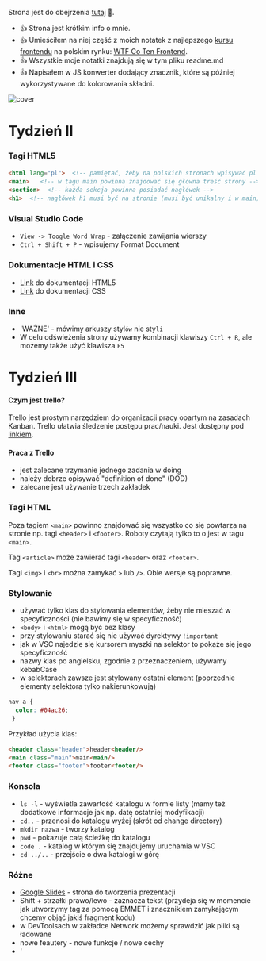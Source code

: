 Strona jest do obejrzenia [tutaj](https://tomaszdanczak.github.io/webpack-homepage-test/) 🚀. 
- 👍 Strona jest krótkim info o mnie. 
- 👍 Umieściłem na niej część z moich notatek z najlepszego [kursu frontendu](https://cotenfrontend.pl) na polskim rynku: [WTF Co Ten Frontend](https://cotenfrontend.pl). 
- 👍 Wszystkie moje notatki znajdują się w tym pliku readme.md
- 👍 Napisałem w JS konwerter dodający znacznik, które są później wykorzystywane do kolorowania składni. 

![cover](https://cotenfrontend.pl/img/cover.png)

# Tydzień II

### Tagi HTML5
```html
<html lang="pl">  <!-- pamiętać, żeby na polskich stronach wpisywać pl -->
<main>   <!-- w tagu main powinna znajdować się główna treść strony -->
<section>  <!-- każda sekcja powinna posiadać nagłówek -->
<h1>  <!-- nagłówek h1 musi być na stronie (musi być unikalny i w main) -->    
```
### Visual Studio Code
- `View -> Toogle Word Wrap` - załączenie zawijania wierszy
- `Ctrl + Shift + P` - wpisujemy Format Document
### Dokumentacje HTML i CSS
- [Link](https://www.w3.org/TR/html52/) do dokumentacji HTML5
- [Link](https://www.w3.org/TR/CSS/) do dokumentacji CSS
### Inne
- 'WAŻNE' - mówimy arkuszy styl`ów` nie sty`li`
- W celu odświeżenia strony używamy kombinacji klawiszy `Ctrl + R`, ale możemy także użyć klawisza `F5`

# Tydzień III

#### Czym jest trello?
Trello jest prostym narzędziem do organizacji pracy opartym na zasadach Kanban. Trello ułatwia śledzenie postępu prac/nauki. Jest dostępny pod [linkiem](https://trello.com/).
#### Praca z Trello
- jest zalecane trzymanie jednego zadania w doing
- należy dobrze opisywać "definition of done" (DOD)
- zalecane jest używanie trzech zakładek
### Tagi HTML
Poza tagiem `<main>` powinno znajdować się wszystko co się powtarza na stronie np. tagi `<header>` i `<footer>`. Roboty czytają tylko to o jest w tagu `<main>`.
  
Tag `<article>` może zawierać tagi `<header>` oraz `<footer>`.

Tagi `<img>` i `<br>` można zamykać `>` lub `/>`. Obie wersje są poprawne.
### Stylowanie
- używać tylko klas do stylowania elementów, żeby nie mieszać w specyficzności (nie bawimy się w specyficzność)
- `<body>` i `<html>` mogą być bez klasy
- przy stylowaniu starać się nie używać dyrektywy `!important`
- jak w VSC najedzie się kursorem myszki na selektor to pokaże się jego specyficzność
- nazwy klas po angielsku, zgodnie z przeznaczeniem, używamy kebabCase
- w selektorach zawsze jest stylowany ostatni element (poprzednie elementy selektora tylko nakierunkowują)
```css
nav a {
  color: #04ac26;
 }
 ```

Przykład użycia klas:
```html
<header class="header">header<header/>
<main class="main">main<main/>
<footer class="footer">footer<footer/>
```
### Konsola
- `ls -l` - wyświetla zawartość katalogu w formie listy (mamy też dodatkowe informacje jak np. datę ostatniej modyfikacji)
- `cd..` - przenosi do katalogu wyżej (skrót od change directory)
- `mkdir nazwa` - tworzy katalog
- `pwd` - pokazuje całą ścieżkę do katalogu
- `code .` - katalog w którym się znajdujemy uruchamia w VSC
- `cd ../..` - przejście o dwa katalogi w górę
### Różne
- [Google Slides](https://www.google.com/slides/about/) - strona do tworzenia prezentacji
- Shift + strzałki prawo/lewo - zaznacza tekst (przydeja się w momencie jak utworzymy tag za pomocą EMMET i znacznikiem zamykającym chcemy objąć jakiś fragment kodu)
- w DevToolsach w zakładce Network możemy sprawdzić jak pliki są ładowane
- nowe feautery - nowe funkcje / nowe cechy
- '<script src="main.js"><script/> - umieszczamy przed tagiem zamykającym `<body/>`
- 'console.log(`Nazywam się ${name} i mam ${age} lat`); - template stringi mogą być łamene - łamania sią odzwierciedlane w konsoli
- w tagu to samo słowo może być nazwą klasy i id: `<section class="features" id="features"><section/>`

# Tydzień IV
### Stylowanie
- dzięki `display: inline-block`, możemy nadać margines dolny i górny na element liniowy (np. strong)
- `min-height: 100vh` - nadaje elementowy wysokość conajmniej równą wysokości okna przeglądarki
- gdy element dostanie `position: fixed`, to jego szerokość jest "zjadana" (tak jakby był inline-block), trzeba dać mu 100 % szerokości , żeby nic się nie zmieniło. Pamiętać o tym, gdy zmieniamy `<nav>` na fixed (gdy robimy przyklejoną nawigację)
- `position: sticky;` - podobny do fixed, ale element przykleja się do góry strony dopiero jak o nią uderzy (wcześniej normalnie się przewija). Jeszcze nie wszędzie wspierana
- `line-height` - używać, żeby poprawić czytelność wierszy
- sposób na responsywny obrazek:
  ```css
     .image {
          width: 100%;
          max-width: 100px;
          display: block;
     
     }
  ```
 - **floaty** używamy tylko do opływania np. obrazków 
    + gdy jest problem z wychodzeniem elementu opływanego to dać `overflow=hidden`
    + gdy jest problem z podchodzeniem treści do góry to dać `clear: both`
### Przewijanie na górę strony
```html
<header id="top">
  .
  .
  .
<footer>
  <a href="#top" class="top">na górę<a/>
<footer/>
```
```css
  .top {
    position: fixed;
    bottom: 10px;
    left: 10px;
  }
```
### Różne
- używać `block__element--js` dla elementów z którymi robimy coś w js
- nie uczyć się na zapas
- jeżeli przez półgodziny nie umie się czegość zrobić to pytać
- jeżeli jest problem z projektem, to rozpisać go na jaknajmniejsze kawałkii próbować je rozwiązać (z rozwiązanych kawałków skłądać całe rozwiązanie)
- jeżeli nie ma się pomysłu na projekt to znaleźć jakąś organizację pozarządową w mieście i im zrobić oraz rozwijać stronę
- gitlens - rozszerzenie do VSC
- `Ctrl + Alt + F` - zamiana tekstu w VSC - używać jeżeli chcemy np. dodać tę samą klasę do wszystkich akapitów
- `Ctrl + C` - kasuje ostatnie polecenie bez jego wykonywania (w konsoli)

# Tydzień V
### JavaScript
- operator warunkowy
  ```javascript
     (zmienna1 > zmienna2) ? console.log('true'):console.log('false');
     //-----------------------------
     const amIOld = (age > 70) ? "yes":"no";
     
     console.log(amIOld);
  ```
- funkcja strzałkowa
  ```javascript
    const calculateFat = (x) => {
    
    {
    //-----------------------------
    const calculateFat = x => {
    
    {
  ```
- funkcja podmieniająca kontent w elemencie (przyjmuje referencje do elementu i nowy kontent)
  ```javascript
    function createContent(querySelectorContent, content) {
    const element = document.querySelector(querySelectorContent);
    element.innerHTML = content;
    }
    
    createContent('.week-summary__description--js", "Witaj Świecie");
  ```
- zwykła deklaracja funkcji i arrow function
  ```javascript
    function greetOld(age, firstName) {
      console.log(
        `Witaj Drogi Odwiedzający, nazywam się $(firstName) i mam $(age) lata.`
        );
    }
    // Arrow Function
    const greet = (age, firstName) => {
      console.log(
        `Witaj Drogi Odwiedzający, nazywam się $(firstName) i mam $(age) lata.`
        );
    }
  ```
### JavaScript - obiekty
- Obiekt z właściwościami prostymi, metodami   obiektem zagnieżdżonym
```javascript
  const deathStar = {
    diameter: 120000,
    fire: (target) => {
      console.log('${target} destroy`}
    },
    isOperating: true,
    name: "Death Star",
    levels: 357,
    population: 1000,
    isLightOn: true,
    commander: {
      name: "Darth Vader",
      age: 44
    }
  }
```
+ odwołanie się do właściwości obiektu
```javascript
  console.log(deathStar.name)
```
+ wywołanie metody z parametrami
```javascript
  deathStar.fire('Rebel ship');
```
+ odwołanie się do właściwości zagnieżdżonego obiektu (notacja dot)
 ```javascript
  console.log(deathStar.commander.name)
```
+ odwołanie się do właściwości obiektu (notacja bracket)
 ```javascript
  const myProperty = name;
  
  console.log(deathStar[myProperty])
```
+ przypadek, kiedy jest konieczne użycie notacji bracket a dot by się nie sprawdziło:
+ odwołanie się do właściwości zagnieżdżonego obiektu (notacja dot)
 ```javascript
  const showMeProperty = (myProperty) => {
    console.log(deathStar[myProperty]);
  }
  
  showMeProperty('levels')
```

### Stylowanie
- Tabelą dobrze jest nadać szerokość 100% (domyślnie się nie rozszerzają)
### Różne
- przy goooglowaniu rzeczy najlepiej zaznaczyć zakres do roku wstecz (we frontendzie wiedza szybko się dezaktualizuje)
- używać normalize.css oraz
```css
  *,
  *::after,
  *::before {
    margin: 0;
    padding: 0;
    box-sizing: inherit;
  }

  html {
    // This defines what 1rem is
    font-size: 62.5%; //1rem = 10px; 10px/16px = 62.5%
  }

  body {
    box-sizing: border-box;
    }
  }
```
- wywołanie `console.log(console)` wyświetli w konsoli wszystkie metody i właściwości

  <img src="gh/consolelog.png" width="50%">
  
- sprawdzenie, które rzeczy są pobierane z cache (można wyłączyć cache - `disable cache`). `Ctrl + F5` - twarde odświeżenie (wszystko pobiera na nowo)

  <img src="gh/disable cache.PNG" width="50%">
  
- gdy utknie się z kodem, porozmawiać z kaczuszką :)

  <img src="gh/duck.PNG" width="30%">

# Tydzień 6

### JavaScript

- #### Switch
```javascript
const myNumber = {name: 'maciek'};

switch(myNumber) {
  case 7: 
    console.log('jestem siódemką');
    break;
  case 9:
    console.log('jestem dziewiątką');
    break;
  default:
    console.log('jestem czymś innym');
}
```
- #### Operator warunkowy zamiast if else
```javascript
  if(32 > 30) {
    console.log("to prawda");
  } else {
    console.log("to nieprawda");
  }
  
  (32 > 30) ? console.log("to prawda") : console.log("to nieprawda");
  
  const result = (32 > 30) ? console.log("to prawda") : console.log("to nieprawda");
```
### Formularze
- #### Formularze: form, input, label
    + według specyfikacji tagi label i input powinny być zamknięte
    ```html
      <p>
        <label for="firstName">Your name:<label/>
        <input id="firstName" name="firstName">
      <p/>
    ```
    + można opakować input w label, albo można nie używać opakowania i użyć atrybutu for (lepsze to pierwsze rozwiązaniem bo łatwiej stylować)
  ```html
    <main>
      <h1>Forms playground<h1/>
      <form>
        <p>
          <label for="firstName">Your name:</label>
          <input id="firstName" name="firstName">
        <p/>
        <p>
          <label>Your last name:
            <input id="lastName" name="lastName">
          </label>
        <p/>
      <form/>
    <main/>
  ```
    + `value` - domyślna uzupełniona wartość inputa, `placeholder` - tekst podpowiedzi
    ```html
      <p>
        <label for="firstName">Your name:<label/>
        <input type="text" value="Maciek" placeholder="Wpisz swoje imię" id="firstName" name="firstName">
      <p/>
    ```
    + stylowanie formularzy według BEM
    ```html
      <form class="form">
        <label for="firstName">Your name:<label/>
        <input class="form__input" type="text" value="Maciek" placeholder="Wpisz swoje imię" id="firstName" name="firstName">
      <form/>
    ```
    ```css
      .form {

      }

      &__input {
        display: block;
        width: 100%;
      }
    ```
- #### Formularze: fieldset, radio, checkbox
   - Element `fieldset` grupuje kontrolki o podobnym przeznaczeniu. Element `legend` zawiera objaśnienie przeznaczenia grupy kontrolek.
   ```html
    <fieldset>
      <legend>Address</legend>
      
      <p>
        <label>Street name:
          <input
             class="form__item"
             id="streetName"
             placeholder="Please enter street name"
             name="streetName"
             />
        </label>
      </p>  
    </fieldset>
    ```
    <img src="gh/fieldset.PNG" width="40%">
    
    - Element `radio` pozwala wybierać jeden element z grupy możliwych opcji

      ```html
        <fieldset>
          <legend>Favourite icecream flavour</legend>
          <p>
              <label><input name="iceCream" type="radio" value="chocolate">Chocolate</label?
          </p>
          <p>
              <label><input name="iceCream" type="radio" value="lemon">Lemon</label?
          </p>
          <p>
              <label><input name="iceCream" type="radio" value="strawberry">Strawberry</label?
          </p>
        </fieldset>
      ```
    <img src="gh/radio.PNG" width="40%">
 #### Formularze: number, range, tel, email, password 
 -  Range - element będący graficznym interfejsem do wprowadzania danych
    ```html
      <input type="range" min="0" max="100" step="5">
    ```
    Sposób na podejrzenie wartości range:
    ```html
      <input
        class="form__item range--js"
        id="range"
        name="range"
        type="range"
        min="0"
        max="100"
        step="20"
      />
    ```
    ```javascript
    const myRange = document.querySelector('.range--js');
    
    myRange.value;
    ```
      
 ### CSS Grid
 
 #### Definiowanie siatki (właściwośi rodzica)
 - `grid-template-columns` - definiuje ilość i rozmiar kolumn
 - `grid-template-rows` - definiuje ilość i rozmiar wierszy
 - `grid-gap` - definiuje odstępy
 #### Funkcje przydatne przy definiowaniu siatki
 - `repeat()`
 - `minmax()`
 - `1fr`
 #### Rozmieszczenie elementów w siatce (pierwszy sposób)
  ```css
    .main {
      display: grid;
      grid-template-areas: "header header"
                           "article aside"
                           "footer footer";
    }
    
    .header {
      grid-area: header;
    }
  ```
  #### Rozmieszczenie elementów w siatce (drugi sposób)

  ```css
    .header {
      background: hotpink;
      grid-column-start: 2;
      grid-column-end: 4;
      grid-row-start: 1;
      grid-row-end: 3;
    }
  ```
  
 ### Media Queries
   - Mediaqueries muszą być definiowane po podstawowych stylach (mediaqueries nie zwiększają specyficzności)
    
      ```css
        @media screen and (max-width: 600px) {
          body {

          }
        }
      ```
      
   - Chowanie elementu
      ```css
        @media screen and (min-width: 768px) {
          .mobile {
            display: none;
          }
        }
      ```
 ### Eventy
 
  - Elementowi z którym chcemy pracować w JavaScripcie dodać klasę z modyfikatorem `--js`
    ```html
      <button class="action--js">Zmień nagłówek</button>
    ```
  - Pobranie referencji do elementu, wywołane funkcji po zdarzeniu click
    ```javascript
      const myClick = () => {
        console.log('kliknąłeś');
      }
      
      const button = documen.querySelector(".action--js");
      
      button.addEventListener('click', myClick);
    ```
  - Odniesienie się do klikniętego elementu
      ```javascript
      button.addEventListener('click', e=> {
        console.log(e.target);
      });
      ```
### Hamburger menu
### Różne
 - Domyślne style elementów są zależne od systemowych (ikonki są upodobnione do systemowych)
 - Można domyślnie zaznczyć element formularza, poprzez dodanie atrybutu `checked`. Atrybut może mieć wartość (`checked=checked`), ale nie musi
 - `display: block` na label spowoduje, że labele będą nad elementami, które opisują
 - Atrybut `required` nakazuje przeglądarce przeprowadzenie walidacji formularza
 - CSS Grid najlepiej się sprawdza do budowania całych layoutów
 - Flexbox sprawdza się dobrze do pozycjonowania, centrowania elementów wewnątrz innych elementów. Nie używać flexboxa do budowania całych layoutów.
 - `button` - powinien być używany do interakcji na stronie
 - `a` - powinien być używany do nawigacji

# Tydzień VII
 ### Node
 #### Pierwsze kroki
 - Uruchomienie skryptu w node. Należy wejść w konsoli w katalog ze skryptem, a następnie uruchomić
   ```console
    node skrypt.js
   ```
 - Tworzenie pliku package.json. Należy w konsoli wpisać (opcja -y domyślnie uzupełnia)
    ```console
    npm init -y
   ```
    co utworzy
    ```console
     {
      "name": "playground",
      "version": "1.0.0",
      "descripton": "",
      "main": "script.js",
      "scripts": "echo \"Error: no test specified\" &&
     }
    ```
  - Dodanie paczki do projektu
    ```console
     npm install <nazwa_paczki> --save
     npm install <nazwa_paczki> --save-dev
     
     npm install --save normalize.css
    ```
  - Odtworzenie katalogu node_modules
    ```console
      npm install
    ```
### Praca z node-sass
1. Instalacja pakietu
    ```console
    npm install node-sass
    ```
1. Zamiana scss na css
    ```console
    npx node-sass main.scss main.css
    ```
1. Dodanie automatyzacji (śledzenie zmian w plikach scss)
    ```console
    npx node-sass -w main.scss main.css
    ```
1. Dodanie skryptu

1. Wywołanie skryptu
    ```console
    npm run sass
    ```
1. Zmodyfikowanie skryptu (organizacja plików scss i css w katalogach)
    ```console
    "scripts": {
      "sass": "npx node-sass -w scss/msin.scss main.css",
      "test": "echo\"Error: no test specified\" && exit1"
      },
    }
    ```
### Różne
- plik `.gitignore` zawiera nazwy ignorowanych plików i katalogów (np. node_modules)
   
 ```html
    <main>main</main>
    <main class="main">main</main>
```

# Tydzień VIII

### Import CSS/SCSS
#### SCSS
```scss
@import "abstracts/variables";
```
#### CDN
```scss
@import "https://cdnjs.cloudflare.com/ajax/libs/normalize/8.0.1/normalize.min.css";
```
### Import / Export JS
Są dwie najpopularniejsze koncepcje modułów: CommonJS oraz ES6 Modules

#### ES6 Modules (proste użycie)
- HTML:
	```html
	<script src="main.js" type="module"></script>
	```
- JS Export (hello.js)
	```javascript
	export const hello = name => {
	    return `Cześć ${name}`;
	}
	```
- JS Import (main.js)
	```javascript
	import {hello} from './hello.js';

	console.log(hello('Tomek'));
	```
#### ES6 Modules (export domyślny)
Export domyślny pozwala na dowolne nazywanie rzeczy które importujemy. Nazwy importu nie podajemy w nawiasach sześciennych. Dzięki exportowi domyślnemu nie musimy się martwić o konflikty w nazwach. 

- Export (tomek.js)
	```javascript
	const tomek = {
	    name: 'Tomek',
	    age: 20
	}
	export default tomek;
	```
- Import (main.js)
	```javascript
	import human from './tomek.js';

	console.log(human);
	```

### WTF Webpack StarterKit - pierwsze uruchomienie

#### Workflow
- Tworzymy Repozytorium na GitHubie: [StarterKit](https://github.com/maciejkorsan/wtf-webpack-starter/generate)
- Klunujemy repozytorium na dysk (uruchamiamy komemndę klonowania będąc w katalogu dev) (git clone adres_do_repozytorium)
- Wchodzimy do katalogu z repozytorium (cd nazwa_repozytorium)
- Instalujemy zależności (npm install)
- Kroki wykonywane też przy każdym kolejnym uruchomieniu 
	- Uruchamiamy edytor (code .)
	- Uruchamiamy Server Webpack (npm run start)
	- Strona dostępna pod adresem: http://localhost:8080/

#### Budowa Webpacka
- W katalogu src znajdują się pliki na których pracujemy:

  <img src="gh/8/webpack-hierarchy.PNG" width="20%">
  
	- assets
	- js
	- pages (w którym znajduje się index.html). W pliku index.html nie ma znacznika link do stylów oraz script do stylów. Ścieżki podajemy względem plików źródłowych a nie serwerowych.
	- scss
- W pliku package.json mamy skonfigurowane trzy skrypty:
	- start (uruchamia serwer w trybie developerskim)
	- build (tworzy katalog wynikowy)
	- publish
### WTF Webpack StarterKit – dodawanie nowych plików, sourcemapy

#### Dodawanie pliku HTML:

- Dodawanie pliku do katalogu pages: 

  <img src="gh/8/webpack-new-file.PNG" width="40%">
  
- Dodanie wpisu do pliku webpack.common.js. Tworzenie nowej instancji wtryczki do HTML. Po dodaniu wpisu trzeba zrestartować serwer. 

	<img src="gh/8/webpack-common-js.PNG" width="100%">

#### Dodawanie pliku JS:
- Plik tworzymy w katalogu src/js. 

  <img src="gh/8/webpack-new-file-js.PNG" width="100%">

- Dodajemy wpis do tablicy (patrz wyżej)

#### Dodawanie styli
- Import styli w pliku index.js 

	<img src="gh/8/import-css-file.PNG" width="100%">
- normalize możemy zainstalować przez npm i zaimportować w pliku ze stylami w następujący sposób:

	```css
	@import "~normalize.css";
	```

### WTF Webpack StarterKit - budowanie projektu i publikacja
- budowanie projektu (utworzenie katalogu dist). Zawartość katalogu dist publikujemy na serwerze.
```console
npm run build
```
- wszystko co znajduje się w katalogu public jest kopiowane bezpośrednio do katalogu dist
- opublikowanie strony na GitHubie za pomocą gh-pages (*tworzy noby branch gh-pages*)
```console
npm run deploy
```
### Custom Properties (zmienne CSS)
#### Definiowanie zmiennych	
```css
:root {
  --small-padding: 8px;
}
```
#### Użycie wartości zmiennej
```css
h1 {
  padding: var(--small-padding);
}
```

# Tydzień IX

### Użycie biblioteki moment w projekcie (homework)

#### Instalacja i przykład użycia
- instalacja biblioteki

	```console
	npm install moment
	```
- import biblioteki w pliku JS
	```javascript
	import moment from 'moment';
	```
- Użycie jakiejś funkcji z bibioteki

	```javascript
	console.log(moment().startOf('day').fromNow());
	```
- [Link](https://momentjs.com/) do dokumentacji biblioteki Moment JS

#### Wstrzyknięcie rezultatu uzyskanego z Moment JS do HTML

HTML:

```html
<p>Od początku dnia minęło:<span class="time--js"></span></p>
```

JS:
```javascript
const timePlaceholder = document.querySelector('.time--js');

timePlaceholder.innerHTML = moment().startOf('day').fromNow();
```

### Dark Mode (homework)

- przykładowa strona z buttonem zmieniającym tryb

	```html
	<main>
	  <h1>Cześć</h1>
	  <p>Lorem ipsum dolor sit amet consectetur, adipisicing elit. Aliquid totam eos, ab sed accusamus laborum facilis neque nihil distinctio officiis dolore nostrum quidem magni laudantium enim repellat nemo praesentium saepe.</p>
	  <button class="mode--js">Zmień tryb</button>
	</main>
	```

- definicja Custom Properties (zmiennych CSS) i przypisanie ich do tła strony i koloru tekstu
	```css
	:root {
	  --background-color: #fefefe;
	  --text-color: #333333;
	}

	body {
	  background: var(--background-color);
	  color: var(--text-color);
	}
	```
- logika Java Script:
	```javascript
	let isDark = false;

	const switchModes = document.querySelector('.mode--js');

	switchModes.addEventListener('click', ()=>{
	  if(isDark) {
	    document.documentElement.style.setProperty('--background-color', '#fefefe');
	    document.documentElement.style.setProperty('--text-color', '#333333');

	    isDark = false;
	  } else {
	    document.documentElement.style.setProperty('--background-color', '#333333');
	    document.documentElement.style.setProperty('--text-color', '#fefefe');

	    isDark = true;
	  }
	})
	```
### Google fonts
- należy wybrać Latin Extended i wpisać zażółć gęślą jaźń żeby łatwo było można odfiltrować tylko te fonty które posiadają wszystkie polskie diakrytyczne znaki

- czcionkę dołączamy do projektu za pomocą import albo link:

	```html
	<style>
	@import url('https://fonts.googleapis.com/css2?family=Lato:ital,wght@0,100;0,400;1,700&display=swap');
	</style>

	<link href="https://fonts.googleapis.com/css2?family=Lato:ital,wght@0,100;0,400;1,700&display=swap" rel="stylesheet">
	```
- użycie czcionki:

	```css
	font-family: 'Lato', sans-serif;
	```
### GIT: branche

- wypisanie gałęzi:
	```console
	git branch
	```
- utworzenie gałęzi:
	```console
	git branch nazwa_gałęzi
	```
- przejście na gałąź:
	```console
	git branch nazwa_gałęzi
	```
- utworzenie gałęzi od razu z przejściem na nią:
	```console
	git branch -b nazwa_gałęzi
	```
- wypchnięcie brancha na GitHuba (użyć git push i skopiować podpowiedź)
	```console
	git push
	git push --set-upstream origin nazwa_brancha
	```
- mergowanie do mastera (trzeba przejść na master)
	```console
	git checkout master
	git branch -b nazwa_gałęzi
	```
- usunięcie gałęzi:
	```console
	git branch -d nazwa_gałęzi
	```

### MARKDOWN
- dodanie odnośnika
	```console
	[nazwa](adres)
	```
- dodanie grafik. W projekcie założyć katalog gh i w nim umieszczać grafiki używane w README.md
	```console
	![Alt obrazka](gh/nazwa_obrazka.png)
	```
Kwafratowe przed okrągłymi. K przed O. KO
- `Wyróżnienie fragmentu tekstu`
	```console
	`tekst`
	```
- *pochylenie tekstu*
	```console
	*tekst*
	```
- **pogrubienie tekstu**
	```console
	**tekst**
	```
- ***pochylenie i pogrubienie tekstu***
	```console
	***tekst***
	```
- żeby zobaczyć podgląd zmian w README.md na GitHubie należy kliknąć zakładkę Preview changes

### JS: Tablice
#### Dodawanie / usuwanie elementów do/z tablicy
- dodanie elementu na końcu
	```javascript
	myArray.push()
	```
- usunięcie elementu z końca
	```javascript
	myArray.pop()
	```
- dodanie elementu na początku
	```javascript
	myArray.unshift()
	```
- usnięcie elementu z końca
	```javascript
	myArray.shift()
	```
- szukanie indeksu elementu
	```javascript
	myArray.indexOf('elem');
	```
- sprawdzanie czy element występuje w tablicy (uważać bo index 0 jest konwertowany na false, a element nieznaleziony -1 na true):
	```javascript
	if(myArray.indexOf('tekst')>=0) {
	  console.log('mam ten element');
	} else {
	  console.log('nie mam elementu :(')
	}
	```
Dwie metody łatwe do pomylenia. Nazwy różnią się tylko małą literą p.

- usuwanie elementów od danej pozycji (metoda działa na indeksie i zakresie). Metoda `zwraca i usuwa !!!` elementy.
	```javascript
	myArray.splice(1,2)
	```
- pobranie n elementów od danej pozycji (metoda działa na indeksach). Metoda tylko `zwraca !!!` elementy.
	```javascript
	const newArray = myArray.slice(2,4)
	```
	
#### Stringi
Stringi zachowują się bardzo podobnie do tablic 
```javascript
const myString = 'Tomek';

console.log(myString[5]);
console.log(myString.length);
```


### JS: Pętle

#### FOR

Warunkien najczęściej jest wyrażenie ze znakiem mniejszości (mniejsze od jakiejś długości)

```javascript
for(let i = 0; i < 3; i++) {
  console.log('i` +  `wykoananie pętli');
}
```

#### Pętla FOR i tablice

```javascript
const myArray = ['apple','peach', 'plum'];

for(let i = 0; i < myArray.length; i ++) {
 console.log('Pod indeksem ' + i + 'jest element ' + myArray[i])
}
```

#### WHILE

```javascript
let myNumber = 0;

while(myNumber < 10) {
  console.log('hello');
  
  myNumber++;
}
```
#### DO WHILE

```javascript
let n = 9;

do {
  console.log(n);
  n = n + 3;
} while(n < 9);

console.log(n);
```

#### FOR IN (własność in obiekt)

```javascript
const tomek = {
  name: 'tomek',
  age: 20
}

for( let myProperty in tomek) {
  console.log(myProperty);
  console.log(tomek[myProperty]);
}
```

#### FOR OF (element of tablica)

```javascript
const myArray = ['a', 'b', 'c'];

for(let element of myArray) {
  console.log(element);
}
```

### JS: Przechowywanie danych

Wartości Cookies, Local Storage i Session Storage możemy podejrzeć w zakładce Applicatin (devtools -> Application):
(screen)

#### Cookie (są już przestarzałe)

- wyświetlenie ciasteczek
	```javascript
	  console.log(document.cookie);
	```
- ustawienie ciasteczek
	```javascript
	document.cookie = 'name = tomek';
	```
#### Local Storage (żyje do ręcznego wyczyszczenia)

- ustawienei wartości
	```javascript
	localStorage.setItem('human', 'tomek');
	```
- pogranie wartości
	```javascript
	console.log(localStorage.getItem('human'));
	```
- usunięcie wpisu
	```javascript
	localStorage.removeItem('human');
	```
- zapisanie w Local Storage obiektu
	```javascript
	localStorage.setItem('nowyKlucz', JSON.stringify({name: 'tomek'}));
	```
- odczytanie JSON
	```javascript
	const myResult = localStorage.getItem('nowyKlucz');
	
	const myNewObject = JSON.parse(myResult));
	
	myNewObject.newProperty = 'hi';
	
	
	```
#### Session Storage (żyje do zamknięcia zakładki przeglądarki)

Session Storage używamy tak samo jak Local Storege. W wywoładniu używamy sessionStorage.

#### Podstawowy Flow aplikacji korzystającej z Local Storage
HTML
```html
<input class="entry--js">
<button class="action--js">Zapisz</button>
```

JS
```javascript
const entry = localStorage.getItem('entry');
let result = '';

if (entry) {
result = entry;
}

const entryInput = document.querySelector('.entry--js')
entryInput.value = result;

const button = document.querySelector('.action--js')

button.addEventListener('click', ()=> {
localStorage.setItem('entry', entryInput.value)
})

```

# Tydzień X
 ### SVG
 #### Dodawanie svg
 - grafikę w formacie svg możemy dodać do strony za pomocą znacznika <img>:
   ```html
    <img src="plik.svg" alt="logo">
   ```
  - możemy ją także dodać za pomocą znacznika <svg>:
    ```html
    <svg width="100" height="100">
	   <circle cx="50" cy="50" r="40" stroke="green" stroke-width="4" fill="yellow" />
	   Sorry, your browser does not support inline SVG.
    </svg>
    ```
  #### Dodawanie stylowanie dzięki dodaniu klasy
  Dzięki dodaniu grafiki svg znacznikiem svg można dodać klasę do elementów i stylować jak inne elementy html 
  ```html
    <svg width="100" height="100">
      <circle class="element" cx="50" cy="50" r="40" stroke="green" stroke-width="4" fill="yellow" />
      Sorry, your browser does not support inline SVG.
    </svg>
   ```
	
   ```css
	.element {
  		opacity: .5;
  		transition: opacity .3s ease-in;
	}

	.element:hover {
  		opacity: 1;
	}
   ```
#### Animacja grafiki SVG
```css
@keyframes show {
  from {
    opacity: .3;
  }
  to {
    opacity: 1;
  }
}

.animate {
  animation: show .5s ease-in infinite alternate;
}		
```
```html
<svg width="100" height="100">
   <circle class="animate" cx="50" cy="50" r="40" stroke="green" stroke-width="4" fill="yellow" />
   Sorry, your browser does not support inline SVG.
</svg>
```
### Head & OpenGraph
- Brak pozwolenia na powiększanie strony
```html
<meta name="viewport" content="width=device-width, initial-scale=1.0" />
```
- własność description
```html
  <meta name="description" content="My og description of my website">
```
- Open Graph - protokuł opisujący stronę za pomocą tagów meta
```html
   <!-- Title -->
   <meta property="og:title" content="My og title" />
   <!-- OPTIONAL description. 2-4 sentences. -->
   <meta property="og:description" content="My og description of my website" />
   <!-- full url with http(s) ie. https://tomaszdanczak.github.io/webpack-homepage-test/ -->
   <meta property="og:url" content="https://tomaszdanczak.github.io/webpack-homepage-test/" />
   <!-- full url to the image with http(s) ie. https. Facebook suggests at least 1200 x 630. -->
   <meta property="og:image" content="" />
```
#### Różne
- plik favicon.ico umieszczamy w głównym katalogu. Nie trzeba definiować w kodzie odwołania do niego..
- przydatna strona do tworzenia grafik: [www.canva.com](www.canva.com)
- sprawdzanie opisów OG: [www.debug.iframely.com](www.debug.iframely.com)
### WAI, WCAG, A11y, ARIA
- WCAG [https://www.w3.org/WAI/WCAG21/quickref](https://www.w3.org/WAI/WCAG21/quickref)
- A11y [https://www.a11yproject.com](https://www.a11yproject.com)
- Widzialni [https://www.widzialni.pl](https://www.widzialni.pl)

Tworzenie stron (kilka rad odnośnie dostępności)
- Pisz semantycznie
- Trzymamy kontrast
- Dobrze dobieramy kolory
- Unikamy autoplay
- Nie ograniczaj rzeczy czasowo
- Nie usuwaj :focus
- Używaj alt (i kończ opisy kropką!)
- ARIA - dodaje np. opisy pól formularzy, gdy nie mamy label (własność pomaga, gdy korzystamy z aplikacji wspomagających)
### PWA
Należy dołożyć dwa pliki
- manifest.json

### Hydrapp
#### Hydrapp - workflow
1. sds
2. fdfd

# Tydzień XI
### JS: destrukturyzacja i spread operator
#### Destrukturyzacja
- Destrukturyzacja obiektu:
	```javascript
	const person = {name: 'tomek', age: 20}

	console.log(person.name)

	const {name, age} = person; 

	console.log(name);

	person.name = "kamil";

	console.log(name);   // tomek
	console.log(person.name);   // kamil
	```
- Destrukturyzacja tablicy:
	```javascript
	const food =['apple','kiwi','orange'];

	console.log(food);

	const [first, second] = food;

	console.log(first);
	```
#### Spread operator
- Spreaad operator na obiektach (operator "rozsmarowuje" obiekt):
	```javascript
	const person = {
	  name: 'tomek',
	  age: 20
	}

	const address = {
	  city: 'Łowicz',
	  country: 'Poland'
	}

	console.log(person);
	console.log(address);

	const personWithAddress = {
	  ...person,
	  ...address
	}

	console.log(personWithAddress);
	```
- Spread operator na tablicach:
	```javascript
	const fruits = ['apple','kiwi','orange'];
	const drinks = ['water','juice','beer'];

	console.log(fruits);
	console.log(drinks);

	const fruidsAndDrinks = ["banana", ...fruits, "plum", ...drinks, "milk"];
	console.log(fruidsAndDrinks);
	```
### API - POSTMAN

Link do pobrania [POSTMANA](https://www.postman.com/downloads/).

#### Użycie API Githuba
- Dostęp do API:
- Wyświetlenie publicznych repozytoriów użytkownika:
- Użycie zapytania w POSTMAN
- Dodanie parametrów do zapytania:

### JS: Fetch API

#### PROMISE - szablon (console.log może się wywołać przed promisem, działa asynhronicznie)
```javascript
something()
  .then((response)=> {
  // do something
  }).catch((error)=> {
  // 
  })
  
console.log("test")

```
	
#### FETCH - szablon	
```javascript
fetch("https://api.github.com/users/tomaszdanczak/repos")
.then(resp => resp.json())
.then(resp => {
  // w resp mamy jsona z odpowiedzią
  console.log(resp);
})
.catch(error => {
  console.log(error)
})

```

#### Praktyczne użycie FETCH

Javascript:
```javascript
fetch("https://api.github.com/users/tomaszdanczak/repos")
.then(resp => resp.json())
.then(resp => {
  // w resp mamy jsona z odpowiedzią
  for (let repo of resp) {
    const {name, html_url} = repo;
    const repositoryList = document.querySelector('.list--js');
    const myTemplate = `<li>
${name} <a href="${html_url}" title="link do repozytorium ${name} na githubie">link do githuba</a>
</li>`;
    repositoryList.innerHTML += myTemplate;
    }
})
.catch(error => {
  console.log('nie udało się pobrać');
})
```

Html:
```html
<main>
  <h1>Moje repozytoria</h1>
  <ul class="list--js">
    
  </ul>
</main>
```

# Tydzień XII
### Multimedia
#### Audio:
```html
<audio src="https://file-examples.com/wp-content/uploads/2017/11/file_example_MP3_700KB.mp3" controls></audio>
```
#### Video (używać MP4)
```html
<video src="https://download.blender.org/peach/bigbuckbunny_movies/BigBuckBunny_320x180.mp4" controls></video>
```

#### Sterowanie audio i video za pomocą JavaScriptu (simple player):
HTML:
```html
<video  class="video video--js" src="https://download.blender.org/peach/bigbuckbunny_movies/BigBuckBunny_320x180.mp4" controls></video>
  
<button class="play play--js">play</button>
<button class="pause pause--js">pause</button>
<button class="stop stop--js">stop</button>
```
JavaScript:
```javascript
const video = document.querySelector(".video--js");
const playButton = document.querySelector(".play--js");
const pauseButton = document.querySelector(".pause--js");
const stopButton = document.querySelector(".stop--js");

playButton.addEventListener("click", e=>{
  video.play();
})

pauseButton.addEventListener("click", e=>{
  video.pause();
})

stopButton.addEventListener("click", e=>{
  video.pause();
  video.currentTime = 0;
})
```
#### Youtube
```html
<iframe width="560" height="315" src="https://www.youtube.com/embed/oWHaDSeIY7M" frameborder="0" allow="accelerometer; autoplay; encrypted-media; gyroscope; picture-in-picture" allowfullscreen></iframe>
```

### Frameworki CSS
#### [Bootstrap](https://getbootstrap.com/)
- [Grid Example](https://getbootstrap.com/docs/4.5/examples/grid/#containers)
- [Forms](https://getbootstrap.com/docs/4.5/components/forms/)
- Starter template:
	```html
	<!doctype html>
	<html lang="en">
	  <head>
	    <!-- Required meta tags -->
	    <meta charset="utf-8">
	    <meta name="viewport" content="width=device-width, initial-scale=1, shrink-to-fit=no">

	    <!-- Bootstrap CSS -->
	    <link rel="stylesheet" href="https://stackpath.bootstrapcdn.com/bootstrap/4.5.0/css/bootstrap.min.css" integrity="sha384-9aIt2nRpC12Uk9gS9baDl411NQApFmC26EwAOH8WgZl5MYYxFfc+NcPb1dKGj7Sk" crossorigin="anonymous">

	    <title>Hello, world!</title>
	  </head>
	  <body>
	    <h1>Hello, world!</h1>

	    <!-- Optional JavaScript -->
	    <!-- jQuery first, then Popper.js, then Bootstrap JS -->
	    <script src="https://code.jquery.com/jquery-3.5.1.slim.min.js" integrity="sha384-DfXdz2htPH0lsSSs5nCTpuj/zy4C+OGpamoFVy38MVBnE+IbbVYUew+OrCXaRkfj" crossorigin="anonymous"></script>
	    <script src="https://cdn.jsdelivr.net/npm/popper.js@1.16.0/dist/umd/popper.min.js" integrity="sha384-Q6E9RHvbIyZFJoft+2mJbHaEWldlvI9IOYy5n3zV9zzTtmI3UksdQRVvoxMfooAo" crossorigin="anonymous"></script>
	    <script src="https://stackpath.bootstrapcdn.com/bootstrap/4.5.0/js/bootstrap.min.js" integrity="sha384-OgVRvuATP1z7JjHLkuOU7Xw704+h835Lr+6QL9UvYjZE3Ipu6Tp75j7Bh/kR0JKI" crossorigin="anonymous"></script>
	  </body>
	</html>
	```
#### [tailwindcss](https://tailwindcss.com/)

### CSS ~ + > []
- (+)  selektor bezpośredniego rodzeństwa (dokładnie za)
- (~) selektor ogólnego rodzeństwa
- (>) selektor bezpośredniego dziecka
- [attr=value] selektor atrybutu
	+ [href] - wybiera wszystkie elementy z atrybutem href
	+ [href="site.html"] - wyszukuje dokłądnej wartości
	+ Linki zawierające coś
		+ [href*="https"] - wyszukuje fragmen tekstu (wartość musi się gdzieś znaleźć)
		+ [href^="https"] - dopasowuje wartość atrybutu rozpoczynającą się od https
		+ [href$="pdf"] - dopasowuje wartość atrybutu kończącą się na pdf
- [CSS Diner](https://flukeout.github.io/)

### Licencje, grafiki, materiały
#### Licencje
- [MIT License](https://tldrlegal.com/license/mit-license)
- [Creative Commons CC0](https://tldrlegal.com/license/creative-commons-cc0-1.0-universal)
#### Lista stron z darmowymi materiałami
- [undraw.co](https://undraw.co/illustrations)
- [flaticon.com](https://www.flaticon.com/)
- [drawkit.io](https://www.drawkit.io/)
- [unsplash.com](https://unsplash.com/)
- [pixabay.com](https://pixabay.com/)
- [CC Search](https://ccsearch.creativecommons.org/)

### Różne
- user.github.io (można utworzyć repozytorium o takiej nazwie, będzie dostępne pod takim samym linkiem ja nazwa)
- uzupełnić sekcję About każdeg repozytorium uzupełnić adresy do repozytoriów)
uzupełnić 
- mail:
  ```html
	<a href="mailto:tomaszdanczak@gmail.com">napisz do mnie</a>
  ```
- tel:
  ```html
	<a href="tel:+48123123123">zadzwoń</a>
  ```
